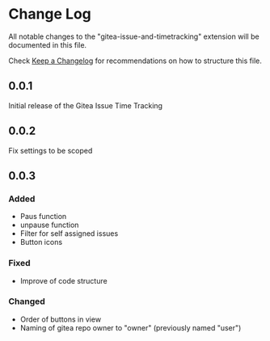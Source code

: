 # Change Log

All notable changes to the "gitea-issue-and-timetracking" extension will be documented in this file.

Check [Keep a Changelog](http://keepachangelog.com/) for recommendations on how to structure this file.

## 0.0.1

Initial release of the Gitea Issue Time Tracking

## 0.0.2

Fix settings to be scoped

## 0.0.3

### Added

- Paus function
- unpause function
- Filter for self assigned issues
- Button icons

### Fixed

- Improve of code structure

### Changed

- Order of buttons in view
- Naming of gitea repo owner to "owner" (previously named "user")
